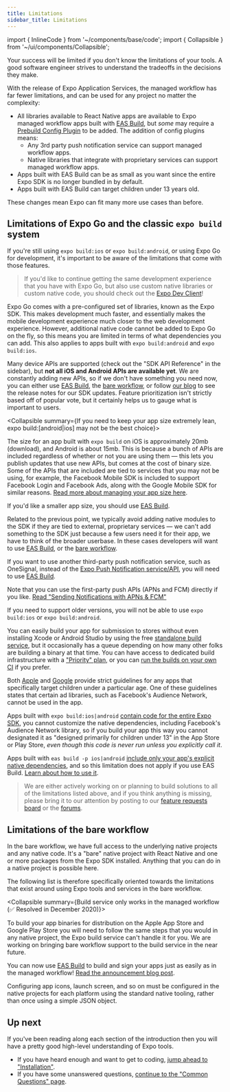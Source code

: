 ```yaml
---
title: Limitations
sidebar_title: Limitations
---
```


import { InlineCode } from '~/components/base/code';
import { Collapsible } from '~/ui/components/Collapsible';

Your success will be limited if you don't know the limitations of your tools. A good software engineer strives to understand the tradeoffs in the decisions they make.

<Collapsible summary="Used Expo before? Here are some recent changes to the managed workflow you should be aware of…">

With the release of Expo Application Services, the managed workflow has far fewer limitations, and can be used for any project no matter the complexity:

- All libraries available to React Native apps are available to Expo managed workflow apps built with [EAS Build](/build/setup), but _some_ may require a [Prebuild Config Plugin](/guides/config-plugins/) to be added. The addition of config plugins means:
  - Any 3rd party push notification service can support managed workflow apps.
  - Native libraries that integrate with proprietary services can support managed workflow apps.
- Apps built with EAS Build can be as small as you want since the entire Expo SDK is no longer bundled in by default.
- Apps built with EAS Build can target children under 13 years old.

These changes mean Expo can fit many more use cases than before.

</Collapsible>

## Limitations of Expo Go and the classic `expo build` system

If you're still using `expo build:ios` or `expo build:android`, or using Expo Go for development, it's important to be aware of the limitations that come with those features.

> If you'd like to continue getting the same development experience that you have with Expo Go, but also use custom native libraries or custom native code, you should check out the [Expo Dev Client](/development/introduction/)!

Expo Go comes with a pre-configured set of libraries, known as the Expo SDK. This makes development much faster, and essentially makes the mobile development experience much closer to the web development experience. However, additional native code cannot be added to Expo Go on the fly, so this means you are limited in terms of what dependencies you can add. This also applies to apps built with `expo build:android` and `expo build:ios`.

<Collapsible summary="Not all iOS and Android APIs are available">

Many device APIs are supported (check out the "SDK API Reference" in the sidebar), but **not all iOS and Android APIs are available yet**. We are constantly adding new APIs, so if we don't have something you need now, you can either use [EAS Build](/build/setup), the [bare workflow](managed-vs-bare#bare-workflow), or follow [our blog](https://blog.expo.dev) to see the release notes for our SDK updates. Feature prioritization isn't strictly based off of popular vote, but it certainly helps us to gauge what is important to users.

</Collapsible>

<Collapsible summary={<span>If you need to keep your app size extremely lean, <InlineCode>expo build:[android|ios]</InlineCode> may not be the best choice</span>}>

The size for an app built with `expo build` on iOS is approximately 20mb (download), and Android is about 15mb. This is because a bunch of APIs are included regardless of whether or not you are using them &mdash; this lets you publish updates that use new APIs, but comes at the cost of binary size. Some of the APIs that are included are tied to services that you may not be using, for example, the Facebook Mobile SDK is included to support Facebook Login and Facebook Ads, along with the Google Mobile SDK for similar reasons. [Read more about managing your app size here](https://expo.fyi/managed-app-size).

If you'd like a smaller app size, you should use [EAS Build](/build/setup).

</Collapsible>

<Collapsible summary="Native libraries to integrate with proprietary services are usually not included in the SDK">

Related to the previous point, we typically avoid adding native modules to the SDK if they are tied to external, proprietary services &mdash; we can't add something to the SDK just because a few users need it for their app, we have to think of the broader userbase. In these cases developers will want to use [EAS Build](/build/setup), or the [bare workflow](/introduction/managed-vs-bare).

</Collapsible>

<Collapsible summary="The only supported third-party push notification service is the Expo notification service">

If you want to use another third-party push notification service, such as OneSignal, instead of the [Expo Push Notification service/API](/push-notifications/overview), you will need to use [EAS Build](/build/setup).

Note that you can use the first-party push APIs (APNs and FCM) directly if you like. [Read "Sending Notifications with APNs & FCM"](/push-notifications/sending-notifications-custom)

</Collapsible>

<Collapsible summary="The minimum supported OS versions are Android 5+ and iOS 10+">

If you need to support older versions, you will not be able to use `expo build:ios` or `expo build:android`.

</Collapsible>

<Collapsible summary="Free builds can sometimes be queued">

You can easily build your app for submission to stores without even installing Xcode or Android Studio by using the free [standalone build service](/archive/classic-updates/building-standalone-apps), but it occasionally has a queue depending on how many other folks are building a binary at that time. You can have access to dedicated build infrastructure with a ["Priority" plan](https://expo.dev/eas), or you can [run the builds on your own CI](/classic/turtle-cli) if you prefer.

</Collapsible>

<Collapsible summary="Your app cannot target only children under 13 years old without customizing native dependencies">

Both [Apple](https://developer.apple.com/app-store/review/guidelines/#kids) and [Google](https://support.google.com/googleplay/android-developer/answer/9285070?hl=en) provide strict guidelines for any apps that specifically target children under a particular age. One of these guidelines states that certain ad libraries, such as Facebook's Audience Network, cannot be used in the app.

Apps built with `expo build:ios|android` [contain code for the entire Expo SDK](https://expo.fyi/managed-app-size), you cannot customize the native dependencies, including Facebook's Audience Network library, so if you build your app this way you cannot designated it as "designed primarily for children under 13" in the App Store or Play Store, _even though this code is never run unless you explicitly call it_.

Apps built with `eas build -p ios|android` [include only your app's explicit native dependencies](https://blog.expo.dev/expo-managed-workflow-in-2021-d1c9b68aa10), and so this limitation does not apply if you use EAS Build. [Learn about how to use it](/build/introduction).

</Collapsible>

> We are either actively working on or planning to build solutions to all of the limitations listed above, and if you think anything is missing, please bring it to our attention by posting to our [feature requests board](https://expo.canny.io/feature-requests) or the [forums](https://forums.expo.dev/).

## Limitations of the bare workflow

In the bare workflow, we have full access to the underlying native projects and any native code. It's a "bare" native project with React Native and one or more packages from the Expo SDK installed. Anything that you can do in a native project is possible here.

The following list is therefore specifically oriented towards the limitations that exist around using Expo tools and services in the bare workflow.

<Collapsible summary={<span><span className="strike">Build service only works in the managed workflow</span> (✅ Resolved in December 2020)</span>}>

<span className="strike">To build your app binaries for distribution on the Apple App Store and Google Play Store you will need to follow the same steps that you would in any native project, the Expo build service can't handle it for you. We are working on bringing bare workflow support to the build service in the near future.</span>

You can now use [EAS Build](/build/introduction) to build and sign your apps just as easily as in the managed workflow! [Read the announcement blog post](https://blog.expo.dev/expo-application-services-eas-build-and-submit-fc1d1476aa2e).

</Collapsible>

<Collapsible summary="Configuration must be done on each native project rather than once with app.json">

Configuring app icons, launch screen, and so on must be configured in the native projects for each platform using the standard native tooling, rather than once using a simple JSON object.

</Collapsible>

## Up next

If you've been reading along each section of the introduction then you will have a pretty good high-level understanding of Expo tools.

- If you have heard enough and want to get to coding, [jump ahead to "Installation"](/get-started/installation).
- If you have some unanswered questions, [continue to the "Common Questions" page](/introduction/faq).
